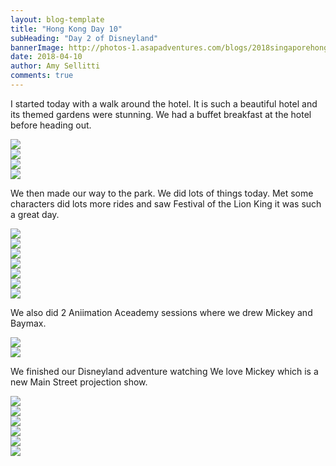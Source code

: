 ```yaml
---
layout: blog-template
title: "Hong Kong Day 10"
subHeading: "Day 2 of Disneyland"
bannerImage: http://photos-1.asapadventures.com/blogs/2018singaporehongkong/2018-04-10/IMG_8907.jpg_compressed.JPEG
date: 2018-04-10
author: Amy Sellitti
comments: true
---
```


I started today with a walk around the hotel. It is such a beautiful hotel and its themed gardens were stunning. We had a buffet breakfast at the hotel before heading out.

<div class="center-image"><img src="http://photos-1.asapadventures.com/blogs/2018singaporehongkong/2018-04-10/IMG_8823.jpg_compressed.JPEG" /></div>
<div class="center-image"><img src="http://photos-1.asapadventures.com/blogs/2018singaporehongkong/2018-04-10/IMG_8827.jpg_compressed.JPEG" /></div>
<div class="center-image"><img src="http://photos-1.asapadventures.com/blogs/2018singaporehongkong/2018-04-10/IMG_8833.jpg_compressed.JPEG" /></div>
<div class="center-image"><img src="http://photos-1.asapadventures.com/blogs/2018singaporehongkong/2018-04-10/IMG_8840.jpg_compressed.JPEG" /></div>

We then made our way to the park. We did lots of things today. Met some characters did lots more rides and saw Festival of the Lion King it was such a great day.

<div class="center-image"><img src="http://photos-1.asapadventures.com/blogs/2018singaporehongkong/2018-04-10/IMG_8841.jpg_compressed.JPEG" /></div>
<div class="center-image"><img src="http://photos-1.asapadventures.com/blogs/2018singaporehongkong/2018-04-10/IMG_8842.jpg_compressed.JPEG" /></div>
<div class="center-image"><img src="http://photos-1.asapadventures.com/blogs/2018singaporehongkong/2018-04-10/IMG_8848.jpg_compressed.JPEG" /></div>
<div class="center-image"><img src="http://photos-1.asapadventures.com/blogs/2018singaporehongkong/2018-04-10/IMG_8859.jpg_compressed.JPEG" /></div>
<div class="center-image"><img src="http://photos-1.asapadventures.com/blogs/2018singaporehongkong/2018-04-10/IMG_8871.jpg_compressed.JPEG" /></div>
<div class="center-image"><img src="http://photos-1.asapadventures.com/blogs/2018singaporehongkong/2018-04-10/IMG_8878.jpg_compressed.JPEG" /></div>
<div class="center-image"><img src="http://photos-1.asapadventures.com/blogs/2018singaporehongkong/2018-04-10/IMG_8879.jpg_compressed.JPEG" /></div>

We also did 2 Aniimation Aceademy sessions where we drew Mickey and Baymax.

<div class="center-image"><img src="http://photos-1.asapadventures.com/blogs/2018singaporehongkong/2018-04-10/IMG_8882.jpg_compressed.JPEG" /></div>
<div class="center-image"><img src="http://photos-1.asapadventures.com/blogs/2018singaporehongkong/2018-04-10/IMG_8885.jpg_compressed.JPEG" /></div>

We finished our Disneyland adventure watching We love Mickey which is a new Main Street projection show.

<div class="center-image"><img src="http://photos-1.asapadventures.com/blogs/2018singaporehongkong/2018-04-10/IMG_8891.jpg_compressed.JPEG" /></div>
<div class="center-image"><img src="http://photos-1.asapadventures.com/blogs/2018singaporehongkong/2018-04-10/IMG_8896.jpg_compressed.JPEG" /></div>
<div class="center-image"><img src="http://photos-1.asapadventures.com/blogs/2018singaporehongkong/2018-04-10/IMG_8900.jpg_compressed.JPEG" /></div>
<div class="center-image"><img src="http://photos-1.asapadventures.com/blogs/2018singaporehongkong/2018-04-10/IMG_8907.jpg_compressed.JPEG" /></div>
<div class="center-image"><img src="http://photos-1.asapadventures.com/blogs/2018singaporehongkong/2018-04-10/IMG_8916.jpg_compressed.JPEG" /></div>
<div class="center-image"><img src="http://photos-1.asapadventures.com/blogs/2018singaporehongkong/2018-04-10/IMG_8919.jpg_compressed.JPEG" /></div>
